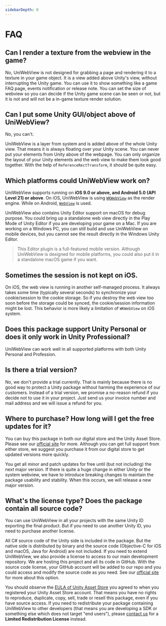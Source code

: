 ```yaml
---
sidebarDepth: 0
---
```


# FAQ

## Can I render a texture from the webview in the game?

No, UniWebView is not designed for grabbing a page and rendering it to a texture in your game object. It is a view added above Unity's view, without interrupting the Unity game. You can use it to show something like a game FAQ page, events notification or release note. You can set the size of webview so you can decide if the Unity game scene can be seen or not, but it is not and will not be a in-game texture render solution.

## Can I put some Unity GUI/object above of UniWebView?

No, you can't. 

UniWebView is a layer from system and is added above of the whole Unity view. That means it is always floating over your Unity scene. You can never put your elements from Unity above of the webpage. You can only organize the layout of your Unity elements and the web view to make them look good together. With the help of `ReferenceRectTransform`, it should be quite easy.

## Which platforms could UniWebView work on?

UniWebView supports running on **iOS 9.0 or above, and Android 5.0 (API Level 21) or above**. On iOS, UniWebView is using [`WKWebView`](https://developer.apple.com/reference/webkit/wkwebview) as the render engine. While on Android, [`WebView`](https://developer.android.com/reference/android/webkit/WebView.html) is used.

UniWebView also contains Unity Editor support on macOS for debug purpose. You could bring up a standalone web view directly in the Play Mode of Unity Editor if you are developing your game on a Mac. If you are working on a Windows PC, you can still build and use UniWebView on mobile devices, but you cannot see the result directly in the Windows Unity Editor.

> This Editor plugin is a full-featured mobile version. Although UniWebView is designed for mobile platforms, you could also put it in a standalone macOS game if you want.

## Sometimes the session is not kept on iOS.

On iOS, the web view is running in another self-managed process. It always takes some time (typically several seconds) to synchronize your cookie/session to the cookie storage. So if you destroy the web view too soon before the storage could be synced, the cookie/session information might be lost. This behavior is more likely a limitation of `WKWebView` on iOS system.

## Does this package support Unity Personal or does it only work in Unity Professional?

UniWebView can work well in all supported platforms with both Unity Personal and Profession. 

## Is there a trial version?

No, we don't provide a trial currently. That is mainly because there is no good way to protect a Unity package without harming the experience of our customers. Instead of a trial version, we promise a no-reason refund if you decide not to use it in your project. Just send us your invoice number and mail address and we will issue a refund for you.

## Where to purchase? How long will I get the free updates for it?

You can buy this package in both our digital store and the Unity Asset Store. Please see our [official site](https://uniwebview.com/#prices) for more. Although you can get full support from either store, we suggest you purchase it from our digital store to get updated versions more quickly.

You get all minor and patch updates for free until (but not including) the next major version. If there is quite a huge change in either Unity or the system webview, we have to introduce breaking changes to maintain the package usability and stability. When this occurs, we will release a new major version.

## What's the license type? Does the package contain all source code?

You can use UniWebView in all your projects with the same Unity ID exporting the final product. But if you need to use another Unity ID, you need to purchase another license.

All C# source code of the Unity side is included in the package. But the native side is distributed by binary and the source code (Objective-C for iOS and macOS, Java for Android) are not included. If you need to extend UniWebView, we also provide a license to access to our main development repository. We are hosting this project and all its code in GitHub. With the source code license, your GitHub account will be added to our repo and you could access and modify the source code as you need. See our [official site](https://uniwebview.com/#prices) for more about this option.

You should observe the [EULA of Unity Asset Store](http://unity3d.com/company/legal/as_terms) you agreed to when you registered your Unity Asset Store account. That means you have no rights to reproduce, duplicate, copy, sell, trade or resell this package, even if you have source access. If you need to redistribute your package containing UniWebView to other developers (that means you are developing a SDK or something else which does not target "end users"), please [contact us](https://onevcat.zendesk.com/hc/en-us/requests/new) for a **Limited Redistribution License** instead.
